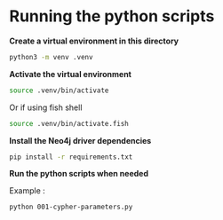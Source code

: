 # Running the python scripts

**Create a virtual environment in this directory**

```bash
python3 -m venv .venv
```

**Activate the virtual environment**

```bash
source .venv/bin/activate
```

Or if using fish shell

```bash
source .venv/bin/activate.fish
```

**Install the Neo4j driver dependencies**

```bash
pip install -r requirements.txt
```

**Run the python scripts when needed**

Example : 

```bash
python 001-cypher-parameters.py
```


